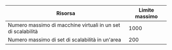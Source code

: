| Risorsa | Limite massimo |
| --- | --- |
| Numero massimo di macchine virtuali in un set di scalabilità |1000 |
| Numero massimo di set di scalabilità in un'area |200 |

